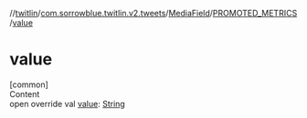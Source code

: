 //[twitlin](../../../index.md)/[com.sorrowblue.twitlin.v2.tweets](../../index.md)/[MediaField](../index.md)/[PROMOTED_METRICS](index.md)/[value](value.md)



# value  
[common]  
Content  
open override val [value](value.md): [String](https://kotlinlang.org/api/latest/jvm/stdlib/kotlin/-string/index.html)  



